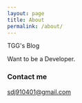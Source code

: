 ```yaml
---
layout: page
title: About
permalink: /about/
---
```


TGG's Blog

Want to be a Developer.

### Contact me

[sdj910401@gmail.com](mailto:sdj910401@gmail.com)
